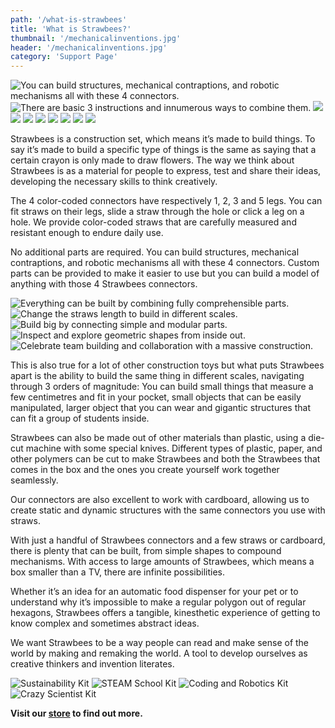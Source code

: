 ```yaml
---
path: '/what-is-strawbees'
title: 'What is Strawbees?'
thumbnail: '/mechanicalinventions.jpg'
header: '/mechanicalinventions.jpg'
category: 'Support Page'
---
```


<section component="gallery">

![You can build structures, mechanical contraptions, and robotic mechanisms all with these 4 connectors.](/connectors.png)
![There are basic 3 instructions and innumerous ways to combine them.](/operations.png)
![](/platonic.jpg)
![](/truss.jpg)
![](/tower.jpg)
![](/arm.jpg)
![](/claw.jpg)
![](/crane.jpg)
![](/sierpinski.jpg)
![](/catapult.jpg)

</section>

Strawbees is a construction set, which means it’s made to build things. To say it’s made to build a specific type of things is the same as saying that a certain crayon is only made to draw flowers. The way we think about Strawbees is as a material for people to express, test and share their ideas, developing the necessary skills to think creatively.

The 4 color-coded connectors have respectively 1, 2, 3 and 5 legs. You can fit straws on their legs, slide a straw through the hole or click a leg on a hole. We provide color-coded straws that are carefully measured and resistant enough to endure daily use.

No additional parts are required. You can build structures, mechanical contraptions, and robotic mechanisms all with these 4 connectors. Custom parts can be provided to make it easier to use but you can build a model of anything with those 4 Strawbees connectors.

<section component="gallery">

![Everything can be built by combining fully comprehensible parts.](/mechanicalinventions.jpg)
![Change the straws length to build in different scales.](/geometricworld.jpg)
![Build big by connecting simple and modular parts.](/sierpinski.jpg)
![Inspect and explore geometric shapes from inside out.](/sierpinski5.jpg)
![Celebrate team building and collaboration with a massive construction.](/sierpinski6.jpg)

</section>

This is also true for a lot of other construction toys but what puts Strawbees apart is the ability to build the same thing in different scales, navigating through 3 orders of magnitude: You can build small things that measure a few centimetres and fit in your pocket, small objects that can be easily manipulated, larger object that you can wear and gigantic structures that can fit a group of students inside.

Strawbees can also be made out of other materials than plastic, using a die-cut machine with some special knives. Different types of plastic, paper, and other polymers can be cut to make Strawbees and both the Strawbees that comes in the box and the ones you create yourself work together seamlessly.

Our connectors are also excellent to work with cardboard, allowing us to create static and dynamic structures with the same connectors you use with straws.

With just a handful of Strawbees connectors and a few straws or cardboard, there is plenty that can be built, from simple shapes to compound mechanisms. With access to large amounts of Strawbees, which means a box smaller than a TV, there are infinite possibilities.

Whether it’s an idea for an automatic food dispenser for your pet or to understand why it’s impossible to make a regular polygon out of regular hexagons, Strawbees offers a tangible, kinesthetic experience of getting to know complex and sometimes abstract ideas.

We want Strawbees to be a way people can read and make sense of the world by making and remaking the world. A tool to develop ourselves as creative thinkers and invention literates.

<section component="gallery">

![Sustainability Kit](/infinitekit.jpg)
![STEAM School Kit](/schoolkit.jpg)
![Coding and Robotics Kit](/codingandroboticskit.jpg)
![Crazy Scientist Kit](/crazyscientistkit.jpg)

</section>

**Visit our [store](https://strawbees.com/store) to find out more.**
